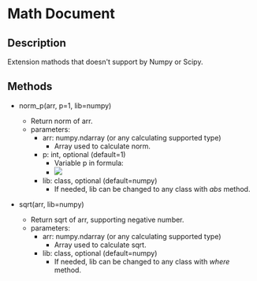 # Math Document
## Description
Extension mathods that doesn't support by Numpy or Scipy.

## Methods
* norm_p(arr, p=1, lib=numpy)
  * Return norm of arr.
  * parameters:
    * arr: numpy.ndarray (or any calculating supported type)
      * Array used to calculate norm.
    * p: int, optional (default=1)
      * Variable p in formula:
      * ![](https://latex.codecogs.com/svg.latex?||\textbf{x}||_p%20=%20\left(\sum_i{x_i}%20\right)^{\frac{1}{p}})
    * lib: class, optional (default=numpy)
      * If needed, lib can be changed to any class with *abs* method.

* sqrt(arr, lib=numpy)
  * Return sqrt of arr, supporting negative number.
  * parameters:
    * arr: numpy.ndarray (or any calculating supported type)
      * Array used to calculate sqrt.
    * lib: class, optional (default=numpy)
      * If needed, lib can be changed to any class with *where* method.
